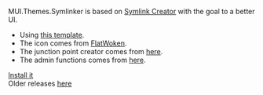 MUI.Themes.Symlinker is based on [Symlink Creator](https://github.com/amd989/Symlinker) with the goal to a better UI.  

* Using [this template](https://github.com/charlesmilette/MUI.Themes).  
* The icon comes from [FlatWoken](https://github.com/alecive/FlatWoken).  
* The junction point creator comes from [here](http://www.codeproject.com/Articles/15633/Manipulating-NTFS-Junction-Points-in-NET).  
* The admin functions comes from [here](http://www.codeproject.com/Articles/18509/Add-a-UAC-shield-to-a-button-when-elevation-is-req).  

[Install it](http://charlesmilette.github.io/MUI.Themes.Symlinker/MUI.Themes.Symlinker.application)  
Older releases [here](https://charlesmilette.github.io/MUI.Themes.Symlinker/history.html)
